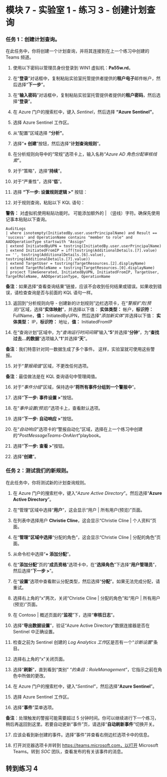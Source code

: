 # 模块 7 - 实验室 1 - 练习 3 - 创建计划查询

### 任务 1：创建计划查询。

在此任务中，你将创建一个计划查询，并将其连接到在上一个练习中创建的 Teams 频道。

1. 使用以下密码以管理员身份登录到 WIN1 虚拟机：**Pa55w.rd**。  

2. 在“**登录**”对话框中，复制粘贴实验室托管提供者提供的**租户电子**邮件帐户，然后选择“**下一步**”。

3. 在“**输入密码**”对话框中，复制粘贴实验室托管提供者提供的**租户密码**，然后选择“**登录**”。

4. 在 Azure 门户的搜索栏中，键入 *Sentinel*，然后选择 **“Azure Sentinel”**。

5. 选择 Azure Sentinel 工作区。

6. 从“配置”区域选择 **“分析”**。

7. 选择“**+ 创建**”按钮，然后选择“**计划查询规则**”。

8. 在分析规则向导中的“常规”选项卡上，输入名称“*Azure AD 角色分配审核线索*”。

9. 对于“策略”，选择“**持续**”。

10. 对于“严重性”，选择“**低**”。

11. 选择 **“下一步: 设置规则逻辑 >”** 按钮：

12. 对于规则查询，粘贴以下 KQL 语句：

**警告：** 对虚拟机使用粘贴功能时。  可能添加额外的 | （竖线）字符。确保先使用记事本粘贴以下查询。

```KQL
AuditLogs 
| where isnotempty(InitiatedBy.user.userPrincipalName) and Result == 'success' and OperationName contains "member to role" and AADOperationType startswith "Assign"
| extend InitiatedByUPN = tostring(InitiatedBy.user.userPrincipalName)
| extend InitiatedFromIP = iff(tostring(AdditionalDetails.[7].value) == '', tostring(AdditionalDetails.[6].value), tostring(AdditionalDetails.[7].value))
| extend TargetUser = tostring(TargetResources.[2].displayName)
| extend TargetRoleName = tostring(TargetResources.[0].displayName)
| project TimeGenerated, InitiatedByUPN, InitiatedFromIP, TargetUser, TargetRoleName, AADOperationType, OperationName
```

**备注**：如果选择“查看查询结果”链接，应该不会收到任何结果或错误。如果收到错误，请检查查询是否与前面的 KQL 语句一样。

13. 返回到“分析规则向导 - 创建新的计划规则”边栏选项卡，在“*警报扩充(预览)*”区域，选择“**实体映射**”，并选择以下值： **实体类型：** 帐户，**标识符：** FullName，**值：** InitiatedByUPN，然后选择“*添加新实体*”并选择以下值： **实体类型：** IP，**标识符：** 地址，**值：** InitiatedFromIP

14. 在“查询计划”区域中，为“*查询运行时间间隔*”输入“**5**”并选择“**分钟**”，为“**查找过去...的数据**”选项输入“**1**”并选择“**天**”。

**备注**：我们特意针对同一数据生成了多个事件。  这样，实验室就可使用这些警报。

15. 对于“*警报阈值*”区域，不更改任何选项。

**备注**：最佳做法是在 KQL 查询语句中管理阈值。

16. 对于“*事件分组*”区域，保持选中“**将所有事件分组到一个警报中**”。

17. 选择“**下一步: 事件设置 >**”按钮。  

18. 在“*事件设置(预览)*”选项卡上，查看默认选项。

19. 选择“**下一步: 自动响应 >**”按钮。

20. 在“*自动响应*”选项卡的“警报自动化”区域，选择在上一个练习中创建的“*PostMessageTeams-OnAlert*”playbook。

22. 选择“**下一步: 查看 >**”按钮。
  
23. 选择“**创建**”。

### 任务 2：测试我们的新规则。

在此任务中，你将测试新的计划查询规则。

1. 在 Azure 门户的搜索栏中，键入“*Azure Active Directory*”。然后选择“**Azure Active Directory**”。

2. 在“管理”区域中选择“**用户**”，这会显示“用户 | 所有用户(预览)”页面。

3. 在列表中选择用户 **Christie Cline**，这会显示“Christie Cline | 个人资料”页面。

4. 在“**管理”区域中选择**“分配的角色”，这会显示“Christie Cline | 分配的角色”页面。

5. 从命令栏中选择“**+ 添加分配**”。

6. 在“**添加分配**”页的“**成员资格**”选项卡中，在“**选择角色**”下选择“**用户管理员**”，然后选择“**下一步 >**”。

7. 在“**设置**”选项中查看默认分配类型，然后选择“**分配**”。如果无法完成分配，请重试。

8. 选择右上角的“x”两次，关闭“Christie Cline | 分配的角色”和“用户 | 所有用户(预览)”页面。

9. 在 Contoso | 概述页面的“**监视**”下，选择“**审核日志**”。

10. 选择“**导出数据设置**”，验证“Azure Active Directory”数据连接器是否在 Sentinel 中正确设置。

11. 检查之前为 Sentinel 创建的 *Log Analytics 工作*区是否有一个“*诊断设置*”条目。

12. 选择右上角的“x”关闭页面。

13. 选择“**刷新**”，直到看到“类别” “*的条目：RoleManagement*”，它指示之前在角色中所做的更改。

14. 在 Azure 门户的搜索栏中，键入“*Sentinel*”，然后选择“**Azure Sentinel**”。

15. 选择 Azure Sentinel 工作区。

16. 选择“**事件**”菜单选项。

**备注**：处理触发的警报可能需要超过 5 分钟时间。你可以继续进行下一个练习，稍后再返回到这里。若要自动更新“事件”页，请选择“**自动刷新事件**”切换开关。

17. 应该会看到新创建的事件。选择“事件”并查看右侧边栏选项卡中的信息。

18. 打开浏览器选项卡并转到 https://teams.microsoft.com，以打开 Microsoft Teams。转到 *SOC* 团队，查看发布的有关该事件的消息。

## 转到练习 4
